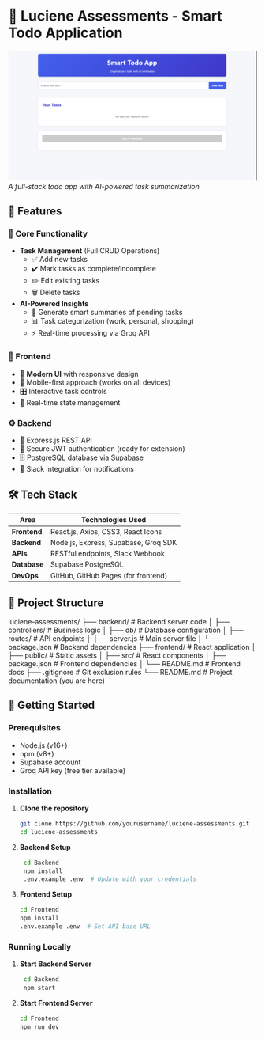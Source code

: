 # 📝 Luciene Assessments - Smart Todo Application

![Project Banner](https://github.com/sundramsharma1/Leucin-Assessments/blob/master/Poster.PNG)  
*A full-stack todo app with AI-powered task summarization*

## 🌟 Features

### 🎯 Core Functionality
- **Task Management** (Full CRUD Operations)
  - ✅ Add new tasks
  - ✔️ Mark tasks as complete/incomplete
  - ✏️ Edit existing tasks
  - 🗑️ Delete tasks
- **AI-Powered Insights**
  - 🤖 Generate smart summaries of pending tasks
  - 📊 Task categorization (work, personal, shopping)
  - ⚡ Real-time processing via Groq API

### 🎨 Frontend
- 💅 **Modern UI** with responsive design
- 📱 Mobile-first approach (works on all devices)
- 🎛️ Interactive task controls
- 🔄 Real-time state management

### ⚙️ Backend
- 🚀 Express.js REST API
- 🔐 Secure JWT authentication (ready for extension)
- 🗄️ PostgreSQL database via Supabase
- 📡 Slack integration for notifications

## 🛠️ Tech Stack

| Area          | Technologies Used |
|---------------|-------------------|
| **Frontend**  | React.js, Axios, CSS3, React Icons |
| **Backend**   | Node.js, Express, Supabase, Groq SDK |
| **APIs**      | RESTful endpoints, Slack Webhook |
| **Database**  | Supabase PostgreSQL |
| **DevOps**    | GitHub, GitHub Pages (for frontend) |

## 📂 Project Structure
luciene-assessments/
├── backend/ # Backend server code
│ ├── controllers/ # Business logic
│ ├── db/ # Database configuration
│ ├── routes/ # API endpoints
│ ├── server.js # Main server file
│ └── package.json # Backend dependencies
├── frontend/ # React application
│ ├── public/ # Static assets
│ ├── src/ # React components
│ ├── package.json # Frontend dependencies
│ └── README.md # Frontend docs
├── .gitignore # Git exclusion rules
└── README.md # Project documentation (you are here)

## 🚀 Getting Started

### Prerequisites
- Node.js (v16+)
- npm (v8+)
- Supabase account
- Groq API key (free tier available)

### Installation

1. **Clone the repository**
   ```bash
   git clone https://github.com/yourusername/luciene-assessments.git
   cd luciene-assessments
   
2. **Backend Setup**
   ```bash
    cd Backend
    npm install
    .env.example .env  # Update with your credentials
   
3. **Frontend Setup**
   ```bash
   cd Frontend
   npm install
   .env.example .env  # Set API base URL
   
### Running Locally

1. **Start Backend Server**
   ```bash
    cd Backend
    npm start

2. **Start Frontend Server**
   ```bash
   cd Frontend
   npm run dev
